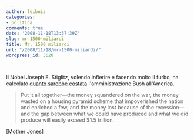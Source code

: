```yaml
---
author: leibniz
categories:
- politica
comments: true
date: '2008-11-18T13:37:39Z'
slug: mr-1500-miliardi
title: Mr. 1500 miliardi
url: "/2008/11/18/mr-1500-miliardi/"
wordpress_id: 3620

---
```

Il Nobel Joseph E. Stiglitz, volendo infierire e facendo molto il furbo, ha calcolato [quanto sarebbe costata](http://www.motherjones.com/news/feature/2008/11/the-seven-deadly-deficits.html) l'amministrazione Bush all'America.


> Put it all together—the money squandered on the war, the money wasted on a housing pyramid scheme that impoverished the nation and enriched a few, and the money lost because of the recession—and the gap between what we could have produced and what we did produce will easily exceed $1.5 trillion.


[Mother Jones]
